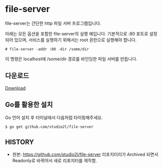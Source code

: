 # file-server

file-server는 간단한 http 파일 서버 프로그램입니다.

아래는 모든 옵션을 포함한 file-server의 실행 예입니다.
기본적으로 :80 포트로 설정되어 있으며, 서비스를 실행하기 위해서는 root 권한으로 실행해야 합니다.

```
# file-server -addr :80 -dir /some/dir
```

이 명령은 localhost에 /some/dir 경로를 바인딩한 파일 서버를 만듭니다.

## 다운로드
[Download](https://github.com/studio2l/file-server/releases/tag/v0.1)

## Go를 활용한 설치

Go 언어 설치 후 터미널에서 다음처럼 타이핑해주세요.

```bash
$ go get github.com/studio2l/file-server
```

## HISTORY
- 원본: https://github.com/studio2l/file-server 리포지터리가 Archived 되면서 Readonly로 바뀌어서 새로 리포지터를 제작함.

